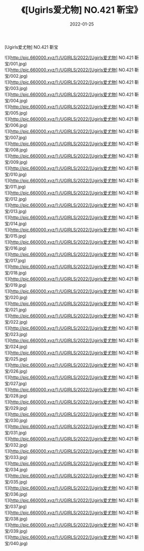 ﻿---
layout: post
title:  《[Ugirls爱尤物] NO.421 靳宝》
date:   2022-01-25
img: http://pic.660000.xyz/1:/UGIRLS/2022/[Ugirls爱尤物] NO.421 靳宝/000.jpg
categories: [美女, 清纯, 唯美]
---

[Ugirls爱尤物] NO.421 靳宝

 ![](http://pic.660000.xyz/1:/UGIRLS/2022/[Ugirls爱尤物] NO.421 靳宝/001.jpg) <br>![](http://pic.660000.xyz/1:/UGIRLS/2022/[Ugirls爱尤物] NO.421 靳宝/002.jpg) <br>![](http://pic.660000.xyz/1:/UGIRLS/2022/[Ugirls爱尤物] NO.421 靳宝/003.jpg) <br>![](http://pic.660000.xyz/1:/UGIRLS/2022/[Ugirls爱尤物] NO.421 靳宝/004.jpg) <br>![](http://pic.660000.xyz/1:/UGIRLS/2022/[Ugirls爱尤物] NO.421 靳宝/005.jpg) <br>![](http://pic.660000.xyz/1:/UGIRLS/2022/[Ugirls爱尤物] NO.421 靳宝/006.jpg) <br>![](http://pic.660000.xyz/1:/UGIRLS/2022/[Ugirls爱尤物] NO.421 靳宝/007.jpg) <br>![](http://pic.660000.xyz/1:/UGIRLS/2022/[Ugirls爱尤物] NO.421 靳宝/008.jpg) <br>![](http://pic.660000.xyz/1:/UGIRLS/2022/[Ugirls爱尤物] NO.421 靳宝/009.jpg) <br>![](http://pic.660000.xyz/1:/UGIRLS/2022/[Ugirls爱尤物] NO.421 靳宝/010.jpg) <br>![](http://pic.660000.xyz/1:/UGIRLS/2022/[Ugirls爱尤物] NO.421 靳宝/011.jpg) <br>![](http://pic.660000.xyz/1:/UGIRLS/2022/[Ugirls爱尤物] NO.421 靳宝/012.jpg) <br>![](http://pic.660000.xyz/1:/UGIRLS/2022/[Ugirls爱尤物] NO.421 靳宝/013.jpg) <br>![](http://pic.660000.xyz/1:/UGIRLS/2022/[Ugirls爱尤物] NO.421 靳宝/014.jpg) <br>![](http://pic.660000.xyz/1:/UGIRLS/2022/[Ugirls爱尤物] NO.421 靳宝/015.jpg) <br>![](http://pic.660000.xyz/1:/UGIRLS/2022/[Ugirls爱尤物] NO.421 靳宝/016.jpg) <br>![](http://pic.660000.xyz/1:/UGIRLS/2022/[Ugirls爱尤物] NO.421 靳宝/017.jpg) <br>![](http://pic.660000.xyz/1:/UGIRLS/2022/[Ugirls爱尤物] NO.421 靳宝/018.jpg) <br>![](http://pic.660000.xyz/1:/UGIRLS/2022/[Ugirls爱尤物] NO.421 靳宝/019.jpg) <br>![](http://pic.660000.xyz/1:/UGIRLS/2022/[Ugirls爱尤物] NO.421 靳宝/020.jpg) <br>![](http://pic.660000.xyz/1:/UGIRLS/2022/[Ugirls爱尤物] NO.421 靳宝/021.jpg) <br>![](http://pic.660000.xyz/1:/UGIRLS/2022/[Ugirls爱尤物] NO.421 靳宝/022.jpg) <br>![](http://pic.660000.xyz/1:/UGIRLS/2022/[Ugirls爱尤物] NO.421 靳宝/023.jpg) <br>![](http://pic.660000.xyz/1:/UGIRLS/2022/[Ugirls爱尤物] NO.421 靳宝/024.jpg) <br>![](http://pic.660000.xyz/1:/UGIRLS/2022/[Ugirls爱尤物] NO.421 靳宝/025.jpg) <br>![](http://pic.660000.xyz/1:/UGIRLS/2022/[Ugirls爱尤物] NO.421 靳宝/026.jpg) <br>![](http://pic.660000.xyz/1:/UGIRLS/2022/[Ugirls爱尤物] NO.421 靳宝/027.jpg) <br>![](http://pic.660000.xyz/1:/UGIRLS/2022/[Ugirls爱尤物] NO.421 靳宝/028.jpg) <br>![](http://pic.660000.xyz/1:/UGIRLS/2022/[Ugirls爱尤物] NO.421 靳宝/029.jpg) <br>![](http://pic.660000.xyz/1:/UGIRLS/2022/[Ugirls爱尤物] NO.421 靳宝/030.jpg) <br>![](http://pic.660000.xyz/1:/UGIRLS/2022/[Ugirls爱尤物] NO.421 靳宝/031.jpg) <br>![](http://pic.660000.xyz/1:/UGIRLS/2022/[Ugirls爱尤物] NO.421 靳宝/032.jpg) <br>![](http://pic.660000.xyz/1:/UGIRLS/2022/[Ugirls爱尤物] NO.421 靳宝/033.jpg) <br>![](http://pic.660000.xyz/1:/UGIRLS/2022/[Ugirls爱尤物] NO.421 靳宝/034.jpg) <br>![](http://pic.660000.xyz/1:/UGIRLS/2022/[Ugirls爱尤物] NO.421 靳宝/035.jpg) <br>![](http://pic.660000.xyz/1:/UGIRLS/2022/[Ugirls爱尤物] NO.421 靳宝/036.jpg) <br>![](http://pic.660000.xyz/1:/UGIRLS/2022/[Ugirls爱尤物] NO.421 靳宝/037.jpg) <br>![](http://pic.660000.xyz/1:/UGIRLS/2022/[Ugirls爱尤物] NO.421 靳宝/038.jpg) <br>![](http://pic.660000.xyz/1:/UGIRLS/2022/[Ugirls爱尤物] NO.421 靳宝/039.jpg) <br>![](http://pic.660000.xyz/1:/UGIRLS/2022/[Ugirls爱尤物] NO.421 靳宝/040.jpg) <br>